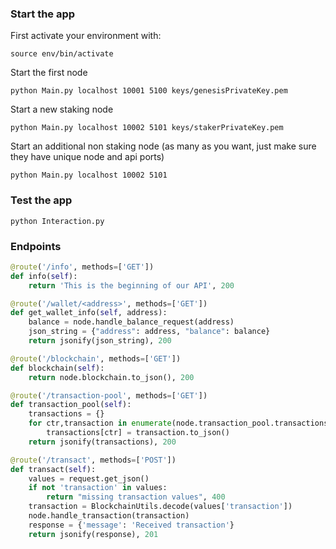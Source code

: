 ### Start the app
First activate your environment with:
```
source env/bin/activate
```

Start the first node
```
python Main.py localhost 10001 5100 keys/genesisPrivateKey.pem
```

Start a new staking node
```
python Main.py localhost 10002 5101 keys/stakerPrivateKey.pem 
```

Start an additional non staking node (as many as you want, just make sure they have unique node and api ports)
```
python Main.py localhost 10002 5101
```

### Test the app
```
python Interaction.py
```

### Endpoints
```python
@route('/info', methods=['GET'])
def info(self):
    return 'This is the beginning of our API', 200

@route('/wallet/<address>', methods=['GET'])
def get_wallet_info(self, address):
    balance = node.handle_balance_request(address)
    json_string = {"address": address, "balance": balance}
    return jsonify(json_string), 200

@route('/blockchain', methods=['GET'])
def blockchain(self):
    return node.blockchain.to_json(), 200

@route('/transaction-pool', methods=['GET'])
def transaction_pool(self):
    transactions = {}
    for ctr,transaction in enumerate(node.transaction_pool.transactions):
        transactions[ctr] = transaction.to_json()
    return jsonify(transactions), 200

@route('/transact', methods=['POST'])
def transact(self):
    values = request.get_json()
    if not 'transaction' in values:
        return "missing transaction values", 400
    transaction = BlockchainUtils.decode(values['transaction'])
    node.handle_transaction(transaction)
    response = {'message': 'Received transaction'}
    return jsonify(response), 201
```